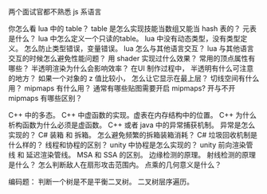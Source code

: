 两个面试官都不熟悉 js 系语言

你怎么看 lua 中的 table？ 
table 是怎么实现技能当数组又能当 hash 表的？
元表是什么？
lua 中怎么定义一个只读的table。
lua 中没有动态类型，没有类型定义。 怎么防止类型错误，变量错误。
lua 怎么与其他语言交互？ lua 与其他语言交互的时候怎么避免性能问题？
用 shader 实现过什么效果？
常用的顶点属性有哪些？
半透明渲染为什么会影响效率？
在UI 制作过程中， 半透明有什么可注意的地方？
如果一个对象的 z 值比较小， 怎么让它显示在最上层？
切线空间有什么用？
mipmaps 有什么用？
通常有哪些贴图需要开启 mipmaps?
开与不开 mipmaps 有哪些区别？

C++ 中的多态。
C++ 中虚函数的实现。虚表在内存结构中的位置。
C++ 为什么析构函数为什么必须是虚函数。
C++ 或者 java 中的异常捕获机制。 异常是怎么实现的？
C# 装箱 和 拆箱。 怎么避免频繁的拆箱装箱消耗？
C# 垃圾回收机制是什么样的？
线程和协程的区别？
unity 中协程是怎么实现的？
unity 前向渲染管线 和 延迟渲染管线。
MSA 和 SSA 的区别。
边缘检测的原理。
射线检测的原理是什么？
怎么判断敌人在扇形攻击范围内。
点乘的几何意义是什么？

编码题：
判断一个树是不是平衡二叉树。
二叉树层序遍历。
